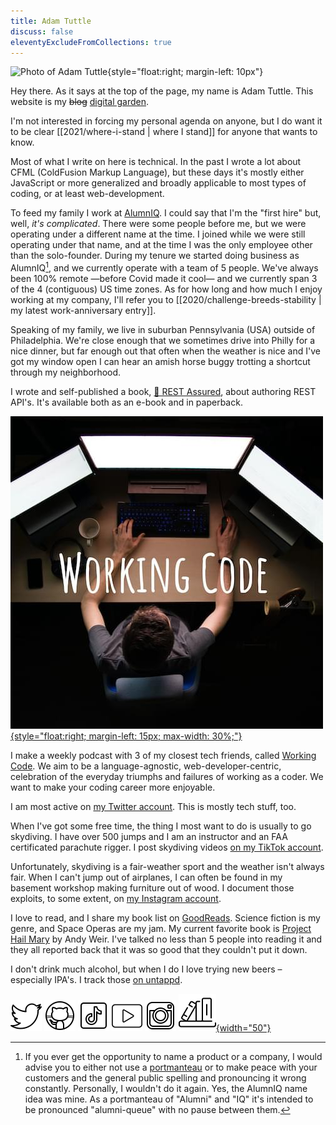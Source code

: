 ```yaml
---
title: Adam Tuttle
discuss: false
eleventyExcludeFromCollections: true
---
```


![Photo of Adam Tuttle][gravatar]{style="float:right; margin-left: 10px"}

Hey there. As it says at the top of the page, my name is Adam Tuttle. This website is my ~~blog~~ [digital garden](https://maggieappleton.com/garden-history).

I'm not interested in forcing my personal agenda on anyone, but I do want it to be clear [[2021/where-i-stand | where I stand]] for anyone that wants to know.

Most of what I write on here is technical. In the past I wrote a lot about CFML (ColdFusion Markup Language), but these days it's mostly either JavaScript or more generalized and broadly applicable to most types of coding, or at least web-development.

To feed my family I work at [AlumnIQ][iq]. I could say that I'm the "first hire" but, well, _it's complicated_. There were some people before me, but we were operating under a different name at the time. I joined while we were still operating under that name, and at the time I was the only employee other than the solo-founder. During my tenure we started doing business as AlumnIQ[^1], and we currently operate with a team of 5 people. We've always been 100% remote &mdash;before Covid made it cool&mdash; and we currently span 3 of the 4 (contiguous) US time zones. As for how long and how much I enjoy working at my company, I'll refer you to [[2020/challenge-breeds-stability | my latest work-anniversary entry]].

[^1]: If you ever get the opportunity to name a product or a company, I would advise you to either not use a [portmanteau][portmanteau] or to make peace with your customers and the general public spelling and pronouncing it wrong constantly. Personally, I wouldn't do it again. Yes, the AlumnIQ name idea was mine. As a portmanteau of "Alumni" and "IQ" it's intended to be pronounced "alumni-queue" with no pause between them.

Speaking of my family, we live in suburban Pennsylvania (USA) outside of Philadelphia. We're close enough that we sometimes drive into Philly for a nice dinner, but far enough out that often when the weather is nice and I've got my window open I can hear an amish horse buggy trotting a shortcut through my neighborhood.

I wrote and self-published a book, [📘 REST Assured][rest], about authoring REST API's. It's available both as an e-book and in paperback.

[![Working Code Podcast: A person sits at a desk with 3 brightly lit monitors in a dark room](/img/2021/working-code.jpg){style="float:right; margin-left: 15px; max-width: 30%;"}][wc]

I make a weekly podcast with 3 of my closest tech friends, called [Working Code][wc]. We aim to be a language-agnostic, web-developer-centric, celebration of the everyday triumphs and failures of working as a coder. We want to make your coding career more enjoyable.

I am most active on [my Twitter account][twitter]. This is mostly tech stuff, too.

When I've got some free time, the thing I most want to do is usually to go skydiving. I have over 500 jumps and I am an instructor and an FAA certificated parachute rigger. I post skydiving videos [on my TikTok account][tiktok].

Unfortunately, skydiving is a fair-weather sport and the weather isn't always fair. When I can't jump out of airplanes, I can often be found in my basement workshop making furniture out of wood. I document those exploits, to some extent, on [my Instagram account][insta].

I love to read, and I share my book list on [GoodReads][goodreads]. Science fiction is my genre, and Space Operas are my jam. My current favorite book is [Project Hail Mary][phm] by Andy Weir. I've talked no less than 5 people into reading it and they all reported back that it was so good that they couldn't put it down.

I don't drink much alcohol, but when I do I love trying new beers &ndash; especially IPA's. I track those [on untappd][untappd].

[![My Twitter account](/assets/icons8-twitter-50.png)][twitter]
[![My GitHub account](/assets/icons8-github-50.png)][github]
[![My TikTok account](/assets/icons8-tiktok-50.png)][tiktok]
[![My YouTube account](/assets/icons8-youtube-49.png)][youtube]
[![My Instagram account](/assets/icons8-instagram-old-50.png)][insta]
[![My GoodReads account](/assets/icons8-bookshelf-60.png){width="50"}][goodreads]

[gravatar]: https://www.gravatar.com/avatar/c9e260373387e72ce020928a3a546ec5?rating=G&size=200&default=mm
[iq]: https://www.alumniq.com
[portmanteau]: https://www.merriam-webster.com/dictionary/portmanteau
[rest]: https://restassuredbook.com/
[wc]: https://workingcode.dev
[twitter]: https://twitter.com/adamtuttle
[tiktok]: https://tiktok.com/@planespooppeople
[insta]: https://www.instagram.com/alteregowoodworks/
[youtube]: https://www.youtube.com/c/AdamTuttle/videos
[github]: https://github.com/atuttle
[goodreads]: https://www.goodreads.com/author/show/7514385.Adam_Tuttle
[phm]: https://amzn.to/3EbB6pu
[untappd]: https://untappd.com/user/atcodes
